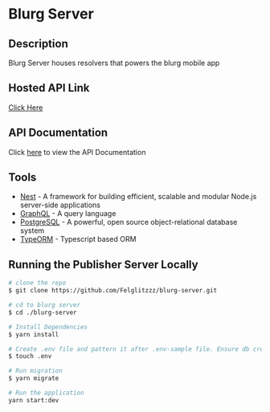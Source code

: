 # Blurg Server

## Description

Blurg Server houses resolvers that powers the blurg mobile app

## Hosted API Link
[Click Here](https://blurg-server.herokuapp.com/)

## API Documentation
Click [here](https://documenter.getpostman.com/view/2988092/Tz5p6xqZ) to view the API Documentation

## Tools
- [Nest](https://docs.nestjs.com/) - A framework for building efficient, scalable and modular Node.js server-side applications
- [GraphQL](https://graphql.org/) - A query language
- [PostgreSQL](https://www.postgresql.org/) - A powerful, open source object-relational database system
- [TypeORM](https://typeorm.io/#/) - Typescript based ORM


## Running the Publisher Server Locally

```bash
# clone the repo
$ git clone https://github.com/Felglitzzz/blurg-server.git

# cd to blurg server
$ cd ./blurg-server

# Install Dependencies
$ yarn install

# Create .env file and pattern it after .env-sample file. Ensure db credentials are added to .env in this step
$ touch .env

# Run migration
$ yarn migrate

# Run the application
yarn start:dev

```
